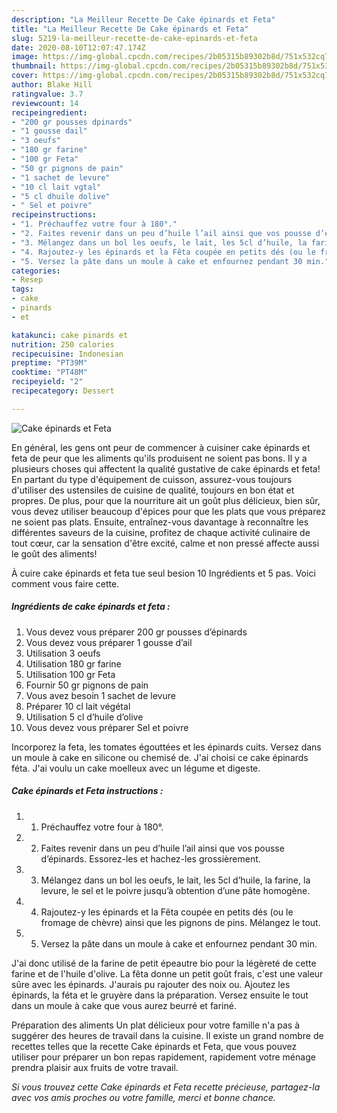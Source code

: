 ```yaml
---
description: "La Meilleur Recette De Cake épinards et Feta"
title: "La Meilleur Recette De Cake épinards et Feta"
slug: 5219-la-meilleur-recette-de-cake-epinards-et-feta
date: 2020-08-10T12:07:47.174Z
image: https://img-global.cpcdn.com/recipes/2b05315b89302b8d/751x532cq70/cake-epinards-et-feta-photo-principale-de-la-recette.jpg
thumbnail: https://img-global.cpcdn.com/recipes/2b05315b89302b8d/751x532cq70/cake-epinards-et-feta-photo-principale-de-la-recette.jpg
cover: https://img-global.cpcdn.com/recipes/2b05315b89302b8d/751x532cq70/cake-epinards-et-feta-photo-principale-de-la-recette.jpg
author: Blake Hill
ratingvalue: 3.7
reviewcount: 14
recipeingredient:
- "200 gr pousses dpinards"
- "1 gousse dail"
- "3 oeufs"
- "180 gr farine"
- "100 gr Feta"
- "50 gr pignons de pain"
- "1 sachet de levure"
- "10 cl lait vgtal"
- "5 cl dhuile dolive"
- " Sel et poivre"
recipeinstructions:
- "1. Préchauffez votre four à 180°."
- "2. Faites revenir dans un peu d’huile l’ail ainsi que vos pousse d’épinards. Essorez-les et hachez-les grossièrement."
- "3. Mélangez dans un bol les oeufs, le lait, les 5cl d’huile, la farine, la levure, le sel et le poivre jusqu’à obtention d’une pâte homogène."
- "4. Rajoutez-y les épinards et la Fêta coupée en petits dés (ou le fromage de chèvre) ainsi que les pignons de pins. Mélangez le tout."
- "5. Versez la pâte dans un moule à cake et enfournez pendant 30 min."
categories:
- Resep
tags:
- cake
- pinards
- et

katakunci: cake pinards et 
nutrition: 250 calories
recipecuisine: Indonesian
preptime: "PT39M"
cooktime: "PT48M"
recipeyield: "2"
recipecategory: Dessert

---
```



![Cake épinards et Feta](https://img-global.cpcdn.com/recipes/2b05315b89302b8d/751x532cq70/cake-epinards-et-feta-photo-principale-de-la-recette.jpg)

En général, les gens ont peur de commencer à cuisiner cake épinards et feta de peur que les aliments qu'ils produisent ne soient pas bons. Il y a plusieurs choses qui affectent la qualité gustative de cake épinards et feta! En partant du type d'équipement de cuisson, assurez-vous toujours d'utiliser des ustensiles de cuisine de qualité, toujours en bon état et propres. De plus, pour que la nourriture ait un goût plus délicieux, bien sûr, vous devez utiliser beaucoup d'épices pour que les plats que vous préparez ne soient pas plats. Ensuite, entraînez-vous davantage à reconnaître les différentes saveurs de la cuisine, profitez de chaque activité culinaire de tout cœur, car la sensation d'être excité, calme et non pressé affecte aussi le goût des aliments!

<!--inarticleads1-->

À cuire cake épinards et feta tue seul besion 10 Ingrédients et 5 pas. Voici comment vous faire cette.

##### Ingrédients de cake épinards et feta :

1. Vous devez vous préparer 200 gr pousses d’épinards
1. Vous devez vous préparer 1 gousse d’ail
1. Utilisation 3 oeufs
1. Utilisation 180 gr farine
1. Utilisation 100 gr Feta
1. Fournir 50 gr pignons de pain
1. Vous avez besoin 1 sachet de levure
1. Préparer 10 cl lait végétal
1. Utilisation 5 cl d’huile d’olive
1. Vous devez vous préparer  Sel et poivre


Incorporez la feta, les tomates égouttées et les épinards cuits. Versez dans un moule à cake en silicone ou chemisé de. J&#39;ai choisi ce cake épinards féta. J&#39;ai voulu un cake moelleux avec un légume et digeste. 

<!--inarticleads2-->

##### Cake épinards et Feta instructions :

1. 1. Préchauffez votre four à 180°.
1. 2. Faites revenir dans un peu d’huile l’ail ainsi que vos pousse d’épinards. Essorez-les et hachez-les grossièrement.
1. 3. Mélangez dans un bol les oeufs, le lait, les 5cl d’huile, la farine, la levure, le sel et le poivre jusqu’à obtention d’une pâte homogène.
1. 4. Rajoutez-y les épinards et la Fêta coupée en petits dés (ou le fromage de chèvre) ainsi que les pignons de pins. Mélangez le tout.
1. 5. Versez la pâte dans un moule à cake et enfournez pendant 30 min.


J&#39;ai donc utilisé de la farine de petit épeautre bio pour la légèreté de cette farine et de l&#39;huile d&#39;olive. La fêta donne un petit goût frais, c&#39;est une valeur sûre avec les épinards. J&#39;aurais pu rajouter des noix ou. Ajoutez les épinards, la féta et le gruyère dans la préparation. Versez ensuite le tout dans un moule à cake que vous aurez beurré et fariné. 

<!--inarticleads1-->

<p>
Préparation des aliments Un plat délicieux pour votre famille n'a pas à suggérer des heures de travail dans la cuisine. Il existe un grand nombre de recettes telles que la recette Cake épinards et Feta, que vous pouvez utiliser pour préparer un bon repas rapidement, rapidement votre ménage prendra plaisir aux fruits de votre travail.
</p>

<p>
<i>Si vous trouvez cette Cake épinards et Feta recette précieuse, partagez-la avec vos amis proches ou votre famille, merci et bonne chance.</i>
</p>
